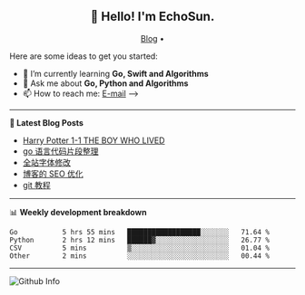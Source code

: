 <h2 align="center">👋 Hello! I'm EchoSun.</h2>
<p align="center">
  <a href="https://blog.echosun.top">Blog</a> •
</p>

Here are some ideas to get you started:

- 🌱 I’m currently learning **Go, Swift and Algorithms**
- 💬 Ask me about **Go, Python and Algorithms**
- 📫 How to reach me: [E-mail](echosun1996@126.com)
-->

-------
**📝 Latest Blog Posts**

<!-- BLOG-POST-LIST:START -->
- [Harry Potter 1-1 THE BOY WHO LIVED](https://blog.echosun.top/posts/40b20341.html)
- [go 语言代码片段整理](https://blog.echosun.top/posts/c363c24c.html)
- [全站字体修改](https://blog.echosun.top/posts/12f75ff4.html)
- [博客的 SEO 优化](https://blog.echosun.top/posts/3ed143e7.html)
- [git 教程](https://blog.echosun.top/posts/6e7cb2cb.html)
<!-- BLOG-POST-LIST:END -->

-------

📊 **Weekly development breakdown**
<!--START_SECTION:waka-->
```text
Go           5 hrs 55 mins   ██████████████████░░░░░░░   71.64 % 
Python       2 hrs 12 mins   ██████▓░░░░░░░░░░░░░░░░░░   26.77 % 
CSV          5 mins          ▒░░░░░░░░░░░░░░░░░░░░░░░░   01.04 % 
Other        2 mins          ░░░░░░░░░░░░░░░░░░░░░░░░░   00.44 % 
```
<!--END_SECTION:waka-->

-------
![Github Info](https://github-readme-stats.vercel.app/api?username=echosun1996&show_icons=true&count_private=true&hide=prs&theme=default_repocard)

